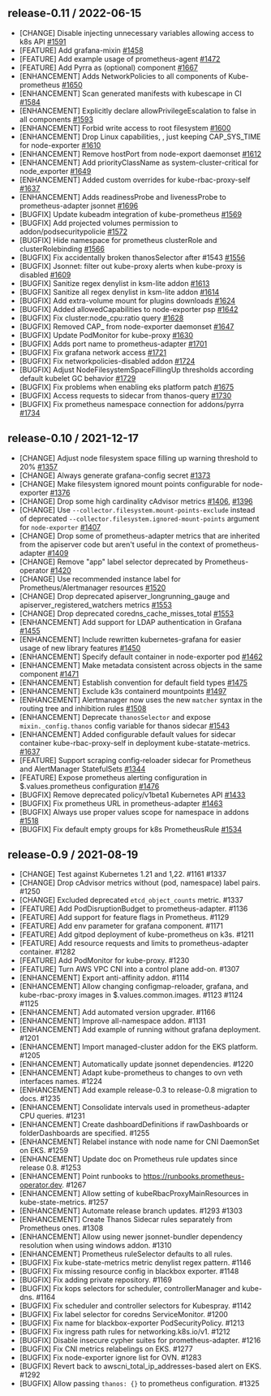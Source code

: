 ## release-0.11 / 2022-06-15

* [CHANGE] Disable injecting unnecessary variables allowing access to k8s API [#1591](https://github.com/prometheus-operator/kube-prometheus/pull/1591)
* [FEATURE] Add grafana-mixin [#1458](https://github.com/prometheus-operator/kube-prometheus/pull/1458)
* [FEATURE] Add example usage of prometheus-agent [#1472](https://github.com/prometheus-operator/kube-prometheus/pull/1472)
* [FEATURE] Add Pyrra as (optional) component [#1667](https://github.com/prometheus-operator/kube-prometheus/pull/1667)
* [ENHANCEMENT] Adds NetworkPolicies to all components of Kube-prometheus [#1650](https://github.com/prometheus-operator/kube-prometheus/pull/1650)
* [ENHANCEMENT] Scan generated manifests with kubescape in CI [#1584](https://github.com/prometheus-operator/kube-prometheus/pull/1584)
* [ENHANCEMENT] Explicitly declare allowPrivilegeEscalation to false in all components [#1593](https://github.com/prometheus-operator/kube-prometheus/pull/1593)
* [ENHANCEMENT] Forbid write access to root filesystem [#1600](https://github.com/prometheus-operator/kube-prometheus/pull/1600)
* [ENHANCEMENT] Drop Linux capabilities, , just keeping CAP_SYS_TIME for node-exporter [#1610](https://github.com/prometheus-operator/kube-prometheus/pull/1610)
* [ENHANCEMENT] Remove hostPort from node-export daemonset [#1612](https://github.com/prometheus-operator/kube-prometheus/pull/1612)
* [ENHANCEMENT] Add priorityClassName as system-cluster-critical for node_exporter [#1649](https://github.com/prometheus-operator/kube-prometheus/pull/1649)
* [ENHANCEMENT] Added custom overrides for kube-rbac-proxy-self [#1637](https://github.com/prometheus-operator/kube-prometheus/pull/1637)
* [ENHANCEMENT] Adds readinessProbe and livenessProbe to prometheus-adapter jsonnet [#1696](https://github.com/prometheus-operator/kube-prometheus/pull/1696)
* [BUGFIX] Update kubeadm integration of kube-prometheus [#1569](https://github.com/prometheus-operator/kube-prometheus/pull/1569)
* [BUGFIX] Add projected volumes permission to addon/podsecuritypolicie [#1572](https://github.com/prometheus-operator/kube-prometheus/pull/1572)
* [BUGFIX] Hide namespace for prometheus clusterRole and clusterRolebinding [#1566](https://github.com/prometheus-operator/kube-prometheus/pull/1566)
* [BUGFIX] Fix accidentally broken thanosSelector after #1543 [#1556](https://github.com/prometheus-operator/kube-prometheus/pull/1556)
* [BUGFIX] Jsonnet: filter out kube-proxy alerts when kube-proxy is disabled [#1609](https://github.com/prometheus-operator/kube-prometheus/pull/1609)
* [BUGFIX] Sanitize regex denylist in ksm-lite addon [#1613](https://github.com/prometheus-operator/kube-prometheus/pull/1613)
* [BUGFIX] Sanitize all regex denylist in ksm-lite addon [#1614](https://github.com/prometheus-operator/kube-prometheus/pull/1614)
* [BUGFIX] Add extra-volume mount for plugins downloads [#1624](https://github.com/prometheus-operator/kube-prometheus/pull/1624)
* [BUGFIX] Added allowedCapabilities to node-exporter psp [#1642](https://github.com/prometheus-operator/kube-prometheus/pull/1642)
* [BUGFIX] Fix cluster:node_cpu:ratio query [#1628](https://github.com/prometheus-operator/kube-prometheus/pull/1628)
* [BUGFIX] Removed CAP_ from node-exporter daemonset [#1647](https://github.com/prometheus-operator/kube-prometheus/pull/1647)
* [BUGFIX] Update PodMonitor for kube-proxy [#1630](https://github.com/prometheus-operator/kube-prometheus/pull/1630)
* [BUGFIX] Adds port name to prometheus-adapter [#1701](https://github.com/prometheus-operator/kube-prometheus/pull/1701)
* [BUGFIX] Fix grafana network access [#1721](https://github.com/prometheus-operator/kube-prometheus/pull/1721)
* [BUGFIX] Fix networkpolicies-disabled addon [#1724](https://github.com/prometheus-operator/kube-prometheus/pull/1724)
* [BUGFIX] Adjust NodeFilesystemSpaceFillingUp thresholds according default kubelet GC behavior [#1729](https://github.com/prometheus-operator/kube-prometheus/pull/1729)
* [BUGFIX] Fix problems when enabling eks platform patch [#1675](https://github.com/prometheus-operator/kube-prometheus/pull/1675)
* [BUGFIX] Access requests to sidecar from thanos-query [#1730](https://github.com/prometheus-operator/kube-prometheus/pull/1730)
* [BUGFIX] Fix prometheus namespace connection for addons/pyrra [#1734](https://github.com/prometheus-operator/kube-prometheus/pull/1734)

## release-0.10 / 2021-12-17

* [CHANGE] Adjust node filesystem space filling up warning threshold to 20% [#1357](https://github.com/prometheus-operator/kube-prometheus/pull/1357)
* [CHANGE] Always generate grafana-config secret [#1373](https://github.com/prometheus-operator/kube-prometheus/pull/1373)
* [CHANGE] Make filesystem ignored mount points configurable for node-exporter [#1376](https://github.com/prometheus-operator/kube-prometheus/pull/1376)
* [CHANGE] Drop some high cardinality cAdvisor metrics [#1406](https://github.com/prometheus-operator/kube-prometheus/pull/1406), [#1396](https://github.com/prometheus-operator/kube-prometheus/pull/1396)
* [CHANGE] Use `--collector.filesystem.mount-points-exclude` instead of deprecated `--collector.filesystem.ignored-mount-points` argument for `node-exporter` [#1407](https://github.com/prometheus-operator/kube-prometheus/pull/1407)
* [CHANGE] Drop some of prometheus-adapter metrics that are inherited from the apiserver code but aren't useful in the context of prometheus-adapter [#1409](https://github.com/prometheus-operator/kube-prometheus/pull/1409)
* [CHANGE] Remove "app" label selector deprecated by Prometheus-operator [#1420](https://github.com/prometheus-operator/kube-prometheus/pull/1420)
* [CHANGE] Use recommended instance label for Prometheus/Alertmanager resources [#1520](https://github.com/prometheus-operator/kube-prometheus/pull/1520)
* [CHANGE] Drop deprecated apiserver_longrunning_gauge and apiserver_registered_watchers metrics [#1553](https://github.com/prometheus-operator/kube-prometheus/pull/1553)
* [CHANGE] Drop deprecated coredns_cache_misses_total [#1553](https://github.com/prometheus-operator/kube-prometheus/pull/1553)
* [ENHANCEMENT] Add support for LDAP authentication in Grafana [#1455](https://github.com/prometheus-operator/kube-prometheus/pull/1445)
* [ENHANCEMENT] Include rewritten kubernetes-grafana for easier usage of new library features [#1450](https://github.com/prometheus-operator/kube-prometheus/pull/1450)
* [ENHANCEMENT] Specify default container in node-exporter pod [#1462](https://github.com/prometheus-operator/kube-prometheus/pull/1462)
* [ENHANCEMENT] Make metadata consistent across objects in the same component [#1471](https://github.com/prometheus-operator/kube-prometheus/pull/1471)
* [ENHANCEMENT] Establish convention for default field types [#1475](https://github.com/prometheus-operator/kube-prometheus/pull/1475)
* [ENHANCEMENT] Exclude k3s containerd mountpoints [#1497](https://github.com/prometheus-operator/kube-prometheus/pull/1497)
* [ENHANCEMENT] Alertmanager now uses the new `matcher` syntax in the routing tree and inhibition rules [#1508](https://github.com/prometheus-operator/kube-prometheus/pull/1508)
* [ENHANCEMENT] Deprecate `thanosSelector` and expose `mixin._config.thanos` config variable for thanos sidecar [#1543](https://github.com/prometheus-operator/kube-prometheus/pull/1543)
* [ENHANCEMENT] Added configurable default values for sidecar container kube-rbac-proxy-self in deployment kube-statate-metrics. [#1637](https://github.com/prometheus-operator/kube-prometheus/pull/1637)
* [FEATURE] Support scraping config-reloader sidecar for Prometheus and AlertManager StatefulSets [#1344](https://github.com/prometheus-operator/kube-prometheus/pull/1344)
* [FEATURE] Expose prometheus alerting configuration in $.values.prometheus configuration [#1476](https://github.com/prometheus-operator/kube-prometheus/pull/1476)
* [BUGFIX] Remove deprecated policy/v1beta1 Kubernetes API [#1433](https://github.com/prometheus-operator/kube-prometheus/pull/1433)
* [BUGFIX] Fix prometheus URL in prometheus-adapter [#1463](https://github.com/prometheus-operator/kube-prometheus/pull/1463)
* [BUGFIX] Always use proper values scope for namespace in addons [#1518](https://github.com/prometheus-operator/kube-prometheus/pull/1518)
* [BUGFIX] Fix default empty groups for k8s PrometheusRule [#1534](https://github.com/prometheus-operator/kube-prometheus/pull/1534)

## release-0.9 / 2021-08-19

* [CHANGE] Test against Kubernetes 1.21 and 1,22. #1161 #1337
* [CHANGE] Drop cAdvisor metrics without (pod, namespace) label pairs. #1250
* [CHANGE] Excluded deprecated `etcd_object_counts` metric. #1337
* [FEATURE] Add PodDisruptionBudget to prometheus-adapter. #1136
* [FEATURE] Add support for feature flags in Prometheus. #1129
* [FEATURE] Add env parameter for grafana component. #1171
* [FEATURE] Add gitpod deployment of kube-prometheus on k3s. #1211
* [FEATURE] Add resource requests and limits to prometheus-adapter container. #1282
* [FEATURE] Add PodMonitor for kube-proxy. #1230
* [FEATURE] Turn AWS VPC CNI into a control plane add-on. #1307
* [ENHANCEMENT] Export anti-affinity addon. #1114
* [ENHANCEMENT] Allow changing configmap-reloader, grafana, and kube-rbac-proxy images in $.values.common.images. #1123 #1124 #1125
* [ENHANCEMENT] Add automated version upgrader. #1166
* [ENHANCEMENT] Improve all-namespace addon. #1131
* [ENHANCEMENT] Add example of running without grafana deployment. #1201
* [ENHANCEMENT] Import managed-cluster addon for the EKS platform. #1205
* [ENHANCEMENT] Automatically update jsonnet dependencies. #1220
* [ENHANCEMENT] Adapt kube-prometheus to changes to ovn veth interfaces names. #1224
* [ENHANCEMENT] Add example release-0.3 to release-0.8 migration to docs. #1235
* [ENHANCEMENT] Consolidate intervals used in prometheus-adapter CPU queries. #1231
* [ENHANCEMENT] Create dashboardDefinitions if rawDashboards or folderDashboards are specified. #1255
* [ENHANCEMENT] Relabel instance with node name for CNI DaemonSet on EKS. #1259
* [ENHANCEMENT] Update doc on Prometheus rule updates since release 0.8. #1253
* [ENHANCEMENT] Point runbooks to https://runbooks.prometheus-operator.dev. #1267
* [ENHANCEMENT] Allow setting of kubeRbacProxyMainResources in kube-state-metrics. #1257
* [ENHANCEMENT] Automate release branch updates. #1293 #1303
* [ENHANCEMENT] Create Thanos Sidecar rules separately from Prometheus ones. #1308
* [ENHANCEMENT] Allow using newer jsonnet-bundler dependency resolution when using windows addon. #1310
* [ENHANCEMENT] Prometheus ruleSelector defaults to all rules.
* [BUGFIX] Fix kube-state-metrics metric denylist regex pattern. #1146
* [BUGFIX] Fix missing resource config in blackbox exporter. #1148
* [BUGFIX] Fix adding private repository. #1169
* [BUGFIX] Fix kops selectors for scheduler, controllerManager and kube-dns. #1164
* [BUGFIX] Fix scheduler and controller selectors for Kubespray. #1142
* [BUGFIX] Fix label selector for coredns ServiceMonitor. #1200
* [BUGFIX] Fix name for blackbox-exporter PodSecurityPolicy. #1213
* [BUGFIX] Fix ingress path rules for networking.k8s.io/v1. #1212
* [BUGFIX] Disable insecure cypher suites for prometheus-adapter. #1216
* [BUGFIX] Fix CNI metrics relabelings on EKS. #1277
* [BUGFIX] Fix node-exporter ignore list for OVN. #1283
* [BUGFIX] Revert back to awscni_total_ip_addresses-based alert on EKS. #1292
* [BUGFIX] Allow passing `thanos: {}` to prometheus configuration. #1325
